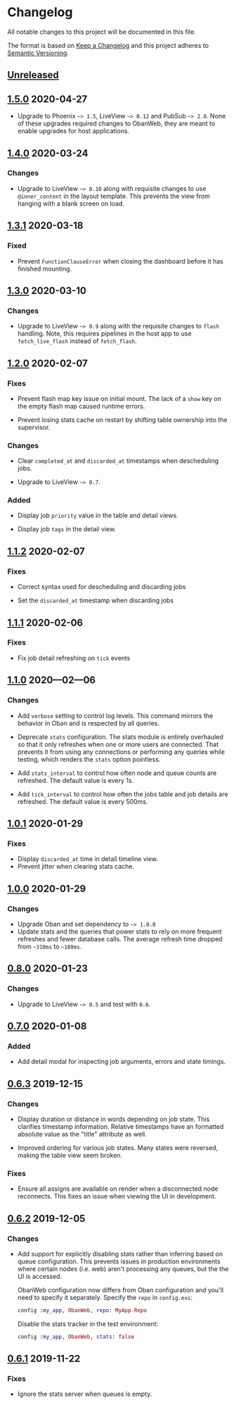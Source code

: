 # Changelog

All notable changes to this project will be documented in this file.

The format is based on [Keep a Changelog](http://keepachangelog.com/en/1.0.0/)
and this project adheres to [Semantic Versioning](http://semver.org/spec/v2.0.0.html).

## [Unreleased]

## [1.5.0] 2020-04-27

- Upgrade to Phoenix `~> 1.5`, LiveView `~> 0.12` and PubSub `~> 2.0`. None of
  these upgrades required changes to ObanWeb, they are meant to enable upgrades
  for host applications.

## [1.4.0] 2020-03-24

### Changes

- Upgrade to LiveView `~> 0.10` along with requisite changes to use
  `@inner_content` in the layout template. This prevents the view from hanging
  with a blank screen on load.

## [1.3.1] 2020-03-18

### Fixed

- Prevent `FunctionClauseError` when closing the dashboard before it has
  finished mounting.

## [1.3.0] 2020-03-10

### Changes

- Upgrade to LiveView `~> 0.9` along with the requisite changes to `flash`
  handling. Note, this requires pipelines in the host app to use
  `fetch_live_flash` instead of `fetch_flash`.

## [1.2.0] 2020-02-07

### Fixes

- Prevent flash map key issue on initial mount. The lack of a `show` key on the
  empty flash map caused runtime errors.

- Prevent losing stats cache on restart by shifting table ownership into the
  supervisor.

### Changes

- Clear `completed_at` and `discarded_at` timestamps when descheduling jobs.

- Upgrade to LiveView `~> 0.7`.

### Added

- Display job `priority` value in the table and detail views.

- Display job `tags` in the detail view.

## [1.1.2] 2020-02-07

### Fixes

- Correct syntax used for descheduling and discarding jobs

- Set the `discarded_at` timestamp when discarding jobs

## [1.1.1] 2020-02-06

### Fixes

- Fix job detail refreshing on `tick` events

## [1.1.0] 2020—02—06

### Changes

- Add `verbose` setting to control log levels. This command mirrors the behavior
  in Oban and is respected by all queries.

- Deprecate `stats` configuration. The stats module is entirely overhauled so
  that it only refreshes when one or more users are connected. That prevents it
  from using any connections or performing any queries while testing, which
  renders the `stats` option pointless.

- Add `stats_interval` to control how often node and queue counts are refreshed.
  The default value is every 1s.

- Add `tick_interval` to control how often the jobs table and job details are
  refreshed. The default value is every 500ms.

## [1.0.1] 2020-01-29

### Fixes

- Display `discarded_at` time in detail timeline view.
- Prevent jitter when clearing stats cache.

## [1.0.0] 2020-01-29

### Changes

- Upgrade Oban and set dependency to `~> 1.0.0`
- Update stats and the queries that power stats to rely on more frequent
  refreshes and fewer database calls. The average refresh time dropped from
  `~310ms` to `~180ms`.

## [0.8.0] 2020-01-23

### Changes

- Upgrade to LiveView `~> 0.5` and test with `0.6`.

## [0.7.0] 2020-01-08

### Added

- Add detail modal for inspecting job arguments, errors and state timings.

## [0.6.3] 2019-12-15

### Changes

- Display duration or distance in words depending on job state. This clarifies
  timestamp information. Relative timestamps have an formatted absolute value as
  the "title" attribute as well.

- Improved ordering for various job states. Many states were reversed, making
  the table view seem broken.

### Fixes

- Ensure all assigns are available on render when a disconnected node
  reconnects. This fixes an issue when viewing the UI in development.

## [0.6.2] 2019-12-05

### Changes

- Add support for explicitly disabling stats rather than inferring based on
  queue configuration. This prevents issues in production environments where
  certain nodes (i.e. web) aren't processing any queues, but the the UI is
  accessed.

  ObanWeb configuration now differs from Oban configuration and you'll need to
  specify it separately. Specify the `repo` in `config.exs`:

  ```elixir
  config :my_app, ObanWeb, repo: MyApp.Repo
  ```

  Disable the stats tracker in the test environment:

  ```elixir
  config :my_app, ObanWeb, stats: false
  ```

## [0.6.1] 2019-11-22

### Fixes

- Ignore the stats server when queues is empty.

[Unreleased]: https://github.com/sorentwo/oban_web/compare/v1.5.0...HEAD
[1.5.0]: https://github.com/sorentwo/oban_web/compare/v1.4.0...v1.5.0
[1.4.0]: https://github.com/sorentwo/oban_web/compare/v1.3.1...v1.4.0
[1.3.1]: https://github.com/sorentwo/oban_web/compare/v1.3.0...v1.3.1
[1.3.0]: https://github.com/sorentwo/oban_web/compare/v1.2.0...v1.3.0
[1.2.0]: https://github.com/sorentwo/oban_web/compare/v1.1.2...v1.2.0
[1.1.2]: https://github.com/sorentwo/oban_web/compare/v1.1.1...v1.1.2
[1.1.1]: https://github.com/sorentwo/oban_web/compare/v1.1.0...v1.1.1
[1.1.0]: https://github.com/sorentwo/oban_web/compare/v1.0.1...v1.1.0
[1.0.1]: https://github.com/sorentwo/oban_web/compare/v1.0.0...v1.0.1
[1.0.0]: https://github.com/sorentwo/oban_web/compare/v0.8.0...v1.0.0
[0.8.0]: https://github.com/sorentwo/oban_web/compare/v0.7.0...v0.8.0
[0.7.0]: https://github.com/sorentwo/oban_web/compare/v0.6.3...v0.7.0
[0.6.3]: https://github.com/sorentwo/oban_web/compare/v0.6.2...v0.6.3
[0.6.2]: https://github.com/sorentwo/oban_web/compare/v0.6.1...v0.6.2
[0.6.1]: https://github.com/sorentwo/oban_web/compare/v0.6.0...v0.6.1
